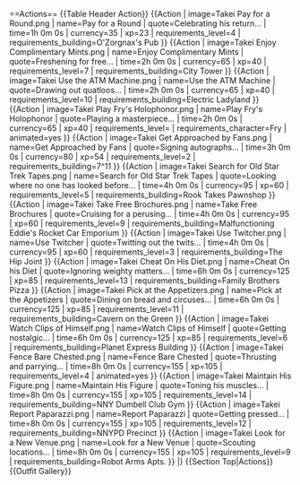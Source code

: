 ==Actions==
{{Table Header Action}}
{{Action
| image=Takei Pay for a Round.png
| name=Pay for a Round
| quote=Celebrating his return...
| time=1h 0m 0s
| currency=35
| xp=23
| requirements_level=4
| requirements_building=O'Zorgnax's Pub
}}
{{Action
| image=Takei Enjoy Complimentary Mints.png
| name=Enjoy Complimentary Mints
| quote=Freshening for free...
| time=2h 0m 0s
| currency=65
| xp=40
| requirements_level=7
| requirements_building=City Tower
}}
{{Action
| image=Takei Use the ATM Machine.png
| name=Use the ATM Machine
| quote=Drawing out quatloos...
| time=2h 0m 0s
| currency=65
| xp=40
| requirements_level=10
| requirements_building=Electric Ladyland
}}
{{Action
| image=Takei Play Fry's Holophonor.png
| name=Play Fry's Holophonor
| quote=Playing a masterpiece...
| time=2h 0m 0s
| currency=65
| xp=40
| requirements_level=
| requirements_character=Fry
| animated=yes
}}
{{Action
| image=Takei Get Approached by Fans.png
| name=Get Approached by Fans
| quote=Signing autographs...
| time=3h 0m 0s
| currency=80
| xp=54
| requirements_level=2
| requirements_building=7^11
}}
{{Action
| image=Takei Search for Old Star Trek Tapes.png
| name=Search for Old Star Trek Tapes
| quote=Looking where no one has looked before...
| time=4h 0m 0s
| currency=95
| xp=60
| requirements_level=5
| requirements_building=Rook Takes Pawnshop
}}
{{Action
| image=Takei Take Free Brochures.png
| name=Take Free Brochures
| quote=Cruising for a perusing...
| time=4h 0m 0s
| currency=95
| xp=60
| requirements_level=9
| requirements_building=Malfunctioning Eddie's Rocket Car Emporium
}}
{{Action
| image=Takei Use Twitcher.png
| name=Use Twitcher
| quote=Twitting out the twits...
| time=4h 0m 0s
| currency=95
| xp=60
| requirements_level=3
| requirements_building=The Hip Joint
}}
{{Action
| image=Takei Cheat On His Diet.png
| name=Cheat On his Diet
| quote=Ignoring weighty matters...
| time=6h 0m 0s
| currency=125
| xp=85
| requirements_level=13
| requirements_building=Family Brothers Pizza
}}
{{Action
| image=Takei Pick at the Appetizers.png
| name=Pick at the Appetizers
| quote=Dining on bread and circuses...
| time=6h 0m 0s
| currency=125
| xp=85
| requirements_level=11
| requirements_building=Cavern on the Green
}}
{{Action
| image=Takei Watch Clips of Himself.png
| name=Watch Clips of Himself
| quote=Getting nostalgic...
| time=6h 0m 0s
| currency=125
| xp=85
| requirements_level=6
| requirements_building=Planet Express Building
}}
{{Action
| image=Takei Fence Bare Chested.png
| name=Fence Bare Chested
| quote=Thrusting and parrying...
| time=8h 0m 0s
| currency=155
| xp=105
| requirements_level=4
| animated=yes
}}
{{Action
| image=Takei Maintain His Figure.png
| name=Maintain His Figure
| quote=Toning his muscles...
| time=8h 0m 0s
| currency=155
| xp=105
| requirements_level=14
| requirements_building=NNY Dumbell Club Gym
}}
{{Action
| image=Takei Report Paparazzi.png
| name=Report Paparazzi
| quote=Getting pressed...
| time=8h 0m 0s
| currency=155
| xp=105
| requirements_level=12
| requirements_building=NNYPD Precinct
}}
{{Action
| image=Takei Look for a New Venue.png
| name=Look for a New Venue
| quote=Scouting locations...
| time=8h 0m 0s
| currency=155
| xp=105
| requirements_level=9
| requirements_building=Robot Arms Apts.
}}
|}
{{Section Top|Actions}}
{{Outfit Gallery}}
